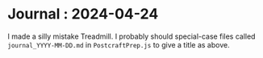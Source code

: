 # Journal : 2024-04-24

I made a silly mistake Treadmill.
I probably should special-case files called `journal_YYYY-MM-DD.md` in `PostcraftPrep.js` to give a title as above.
